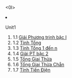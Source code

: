 <0l><li><p> Unit1 </p>

   <ol><li>1.1 <a href ="https://github.com/FASTTRACKSE/FTJD1801_JavaCore/blob/master/HongNgan/Bai1/src/thuchanh1/giaiptbacnhat.java"> Giải Phương trinh bậc I </a></li>
   <li>1.2 <a href ="https://github.com/FASTTRACKSE/FTJD1801_JavaCore/blob/master/HongNgan/Bai1/src/thuchanh1/tinhtong.java" >Tính Tổng </a></li>
   <li>1.3 <a href="https://github.com/FASTTRACKSE/FTJD1801_JavaCore/blob/master/HongNgan/Bai1/src/thuchanh1/tinhtong1n.java">Tính Tổng 1 đến n</a></li>
   <li>1.4 <a href="https://github.com/FASTTRACKSE/FTJD1801_JavaCore/blob/master/HongNgan/Bai1/src/thuchanh1/GiaiPTBac2.java">Giải PT bậc 2</a></li>
   <li>1.5 <a href="https://github.com/FASTTRACKSE/FTJD1801_JavaCore/blob/master/HongNgan/Bai1/src/thuchanh1/TongGiaiThua.java">Tổng Giai Thừa </a></li>
   <li>1.6 <a href="https://github.com/FASTTRACKSE/FTJD1801_JavaCore/blob/master/HongNgan/Bai1/src/thuchanh1/TongGiaiThuaChan.java">Tổng Giai Thừa Chẵn </a></li>
   <li>1.7 <a href ="https://github.com/FASTTRACKSE/FTJD1801_JavaCore/blob/master/HongNgan/Bai1/src/thuchanh1/TinhTienDien.java">Tính Tiền Điện </a></li>
</LI>
</OL>
